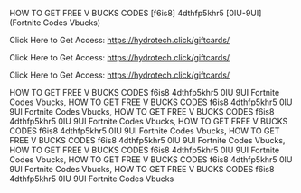HOW TO GET FREE V BUCKS CODES [f6is8] 4dthfp5khr5 [0IU-9UI] (Fortnite Codes Vbucks)

Click Here to Get Access: https://hydrotech.click/giftcards/

Click Here to Get Access: https://hydrotech.click/giftcards/

Click Here to Get Access: https://hydrotech.click/giftcards/

HOW TO GET FREE V BUCKS CODES f6is8 4dthfp5khr5 0IU 9UI Fortnite Codes Vbucks, HOW TO GET FREE V BUCKS CODES f6is8 4dthfp5khr5 0IU 9UI Fortnite Codes Vbucks, HOW TO GET FREE V BUCKS CODES f6is8 4dthfp5khr5 0IU 9UI Fortnite Codes Vbucks, HOW TO GET FREE V BUCKS CODES f6is8 4dthfp5khr5 0IU 9UI Fortnite Codes Vbucks, HOW TO GET FREE V BUCKS CODES f6is8 4dthfp5khr5 0IU 9UI Fortnite Codes Vbucks, HOW TO GET FREE V BUCKS CODES f6is8 4dthfp5khr5 0IU 9UI Fortnite Codes Vbucks, HOW TO GET FREE V BUCKS CODES f6is8 4dthfp5khr5 0IU 9UI Fortnite Codes Vbucks, HOW TO GET FREE V BUCKS CODES f6is8 4dthfp5khr5 0IU 9UI Fortnite Codes Vbucks
